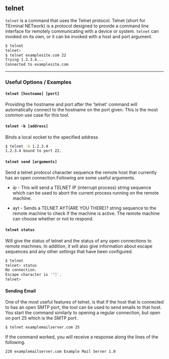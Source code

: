 telnet
---
`telnet` is a command that uses the Telnet protocol. Telnet (short for TErminal NETwork) is a protocol designed to provide a command line interface for remotely communicating with a device or system. `telnet` can invoked on its own, or it can be invoked with a host and port argument.
<!-- one line explanation would go here -->

<!-- minimal example -->
~~~ bash
$ telnet
telnet>
$ telnet examplesite.com 22
Trying 1.2.3.4...
Connected to examplesite.com
~~~

---

### Useful Options / Examples

#### `telnet [hostname] [port]`

Providing the hostname and port after the 'telnet' command will automatically connect to the hostname on the port given. This is the most common use case for this tool. 

#### `telnet -b [address]`

Binds a local socket to the specified address

~~~ bash
$ telnet -b 1.2.3.4
1.2.3.4 bound to port 22.
~~~

#### `telnet send [arguments]`

Send a telnet protocol character sequence the remote host that currently has an open connection.Following are some useful arguments.

* ip - This will send a TELNET IP (interrupt process) string sequence which can be used to abort the current process running on the remote machine.

* ayt - Sends a TELNET AYT(ARE YOU THERE)? string sequence to the remote machine to check if the machine is active. The remote machine can choose whether or not to respond.

#### `telnet status`

Will give the status of telnet and the status of any open connections to remote machines. In addition, it will also give information about escape sequences and any other settings that have been configured.

~~~ bash
$ telnet
telnet> status
No connection.
Escape character is '^]'.
telnet>
~~~ 

#### Sending Email

One of the most useful features of telnet, is that if the host that is connected to has an open SMTP port, the tool can be used to send emails to that host. You start the command similarly to opening a regular connection, but open on port 25 which is the SMTP port.

~~~ bash
$ telnet examplemailserver.com 25
~~~

If the command worked, you will receive a response along the lines of the following.

~~~ bash
220 examplemailserver.com Example Mail Server 1.0
~~~
